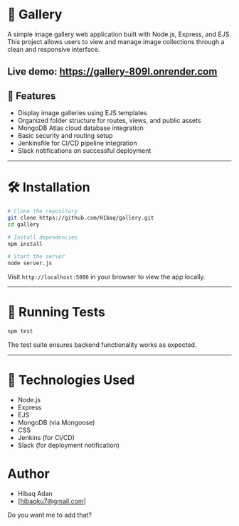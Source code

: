 

# 📸 Gallery

A simple image gallery web application built with Node.js, Express, and EJS. This project allows users to view and manage image collections through a clean and responsive interface.

Live demo: https://gallery-809l.onrender.com  
---

## 🚀 Features

- Display image galleries using EJS templates
- Organized folder structure for routes, views, and public assets
- MongoDB Atlas cloud database integration
- Basic security and routing setup
- Jenkinsfile for CI/CD pipeline integration
- Slack notifications on successful deployment

---

# 🛠️ Installation

```bash
# Clone the repository
git clone https://github.com/H1baq/gallery.git
cd gallery

# Install dependencies
npm install

# Start the server
node server.js
````

Visit `http://localhost:5000` in your browser to view the app locally.

---

# 🧪 Running Tests

```bash
npm test
```

The test suite ensures backend functionality works as expected.

---

# 🧰 Technologies Used

* Node.js
* Express
* EJS
* MongoDB (via Mongoose)
* CSS
* Jenkins (for CI/CD)
* Slack (for deployment notification)



# Author

* Hibaq Adan
* [hibaqku7@gmail.com]


Do you want me to add that?
```
